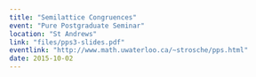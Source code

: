 ```yaml
---
title: "Semilattice Congruences"
event: "Pure Postgraduate Seminar"
location: "St Andrews"
link: "files/pps3-slides.pdf"
eventlink: "http://www.math.uwaterloo.ca/~strosche/pps.html"
date: 2015-10-02
---
```

